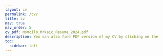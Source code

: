 ```yaml
---
layout: cv
permalink: /cv/
title: cv
nav: true
nav_order: 5
cv_pdf: Momcilo_Mrkaic_Resume_2024.pdf
description: You can also find PDF version of my CV by clicking on the PDF icon on the top right.
toc:
  sidebar: left
---
```

